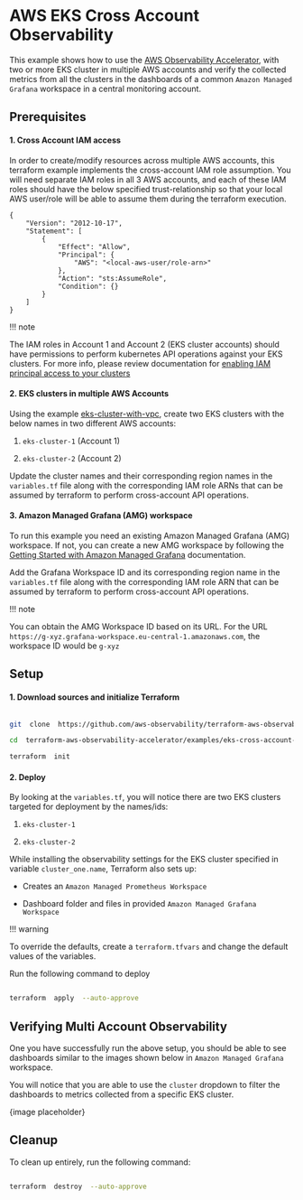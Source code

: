# AWS EKS Cross Account Observability

  

This example shows how to use the [AWS Observability Accelerator](https://github.com/aws-observability/terraform-aws-observability-accelerator), with two or more EKS cluster in multiple AWS accounts and verify the collected metrics from all the clusters in the dashboards of a common `Amazon Managed Grafana` workspace in a central monitoring account.

  

## Prerequisites

#### 1. Cross Account IAM access

In order to create/modify resources across multiple AWS accounts, this terraform example implements the cross-account IAM role assumption. You will need separate IAM roles in all 3 AWS accounts, and each of these IAM roles should have the below specified trust-relationship so that your local AWS user/role will be able to assume them during the terraform execution.

```
{
    "Version": "2012-10-17",
    "Statement": [
        {
            "Effect": "Allow",
            "Principal": {
                "AWS": "<local-aws-user/role-arn>"
            },
            "Action": "sts:AssumeRole",
            "Condition": {}
        }
    ]
}
```

!!! note

The IAM roles in Account 1 and Account 2 (EKS cluster accounts) should have permissions to perform kubernetes API operations against your EKS clusters. For more info, please review documentation for [enabling IAM principal access to your clusters](https://docs.aws.amazon.com/eks/latest/userguide/add-user-role.html)

#### 2. EKS clusters in multiple AWS Accounts

Using the example [eks-cluster-with-vpc](../../examples/eks-cluster-with-vpc/), create two EKS clusters with the below names in two different AWS accounts:

1.  `eks-cluster-1` (Account 1)

2.  `eks-cluster-2` (Account 2)

Update the cluster names and their corresponding region names in the `variables.tf` file along with the corresponding IAM role ARNs that can be assumed by terraform to perform cross-account API operations.

#### 3. Amazon Managed Grafana (AMG) workspace

To run this example you need an existing Amazon Managed Grafana (AMG) workspace. If not, you can create a new AMG workspace by following the [Getting Started with Amazon Managed Grafana](https://docs.aws.amazon.com/grafana/latest/userguide/getting-started-with-AMG.html) documentation.

Add the Grafana Workspace ID and its corresponding region name in the `variables.tf` file along with the corresponding IAM role ARN that can be assumed by terraform to perform cross-account API operations.

!!! note

You can obtain the AMG Workspace ID based on its URL. For the URL `https://g-xyz.grafana-workspace.eu-central-1.amazonaws.com`, the workspace ID would be `g-xyz`


 ## Setup

#### 1. Download sources and initialize Terraform


```sh

git  clone  https://github.com/aws-observability/terraform-aws-observability-accelerator.git

cd  terraform-aws-observability-accelerator/examples/eks-cross-account-with-central-amp

terraform  init

```

#### 2. Deploy

By looking at the `variables.tf`, you will notice there are two EKS clusters targeted for deployment by the names/ids:

1.  `eks-cluster-1`

2.  `eks-cluster-2`

While installing the observability settings for the EKS cluster specified in variable `cluster_one.name`, Terraform also sets up:

* Creates an `Amazon Managed Prometheus Workspace`

* Dashboard folder and files in provided `Amazon Managed Grafana Workspace`


!!! warning

To override the defaults, create a `terraform.tfvars` and change the default values of the variables.

  

Run the following command to deploy

```sh

terraform  apply  --auto-approve

```

  

## Verifying Multi Account Observability

  

One you have successfully run the above setup, you should be able to see dashboards similar to the images shown below in `Amazon Managed Grafana` workspace.

  

You will notice that you are able to use the `cluster` dropdown to filter the dashboards to metrics collected from a specific EKS cluster.

{image placeholder}

## Cleanup

To clean up entirely, run the following command:

  

```sh

terraform  destroy  --auto-approve

```